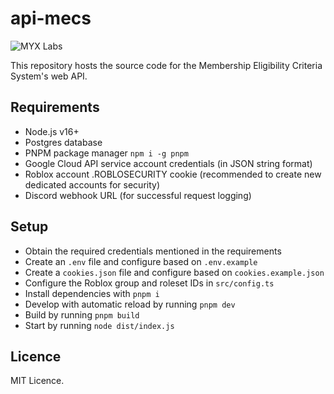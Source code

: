 # api-mecs

![MYX Labs](https://user-images.githubusercontent.com/9079480/160491725-e53a5334-0eb6-4e5c-9186-6e4536efbc7a.png)

This repository hosts the source code for the Membership Eligibility Criteria System's web API.

## Requirements

- Node.js v16+
- Postgres database
- PNPM package manager `npm i -g pnpm`
- Google Cloud API service account credentials (in JSON string format)
- Roblox account .ROBLOSECURITY cookie (recommended to create new dedicated accounts for security)
- Discord webhook URL (for successful request logging)

## Setup

- Obtain the required credentials mentioned in the requirements
- Create an `.env` file and configure based on `.env.example`
- Create a `cookies.json` file and configure based on `cookies.example.json`
- Configure the Roblox group and roleset IDs in `src/config.ts`
- Install dependencies with `pnpm i`
- Develop with automatic reload by running `pnpm dev`
- Build by running `pnpm build`
- Start by running `node dist/index.js`

## Licence

MIT Licence.
